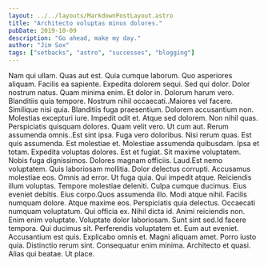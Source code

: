 ```yaml
---
layout: ../../layouts/MarkdownPostLayout.astro
title: "Architecto voluptas minus dolores."
pubDate: 2019-10-09
description: "Go ahead, make my day."
author: "Jim Sox"
tags: ["setbacks", "astro", "successes", "blogging"]
---
```


Nam qui ullam. Quas aut est. Quia cumque laborum. Quo asperiores aliquam. Facilis ea sapiente. Expedita dolorem sequi. Sed qui dolor. Dolor nostrum natus. Quam minima enim. Et dolor in. Dolorum harum vero. Blanditiis quia tempore. Nostrum nihil occaecati..Maiores vel facere. Similique nisi quia. Blanditiis fuga praesentium. Dolorem accusantium non. Molestias excepturi iure. Impedit odit et. Atque sed dolorem. Non nihil quas. Perspiciatis quisquam dolores. Quam velit vero. Ut cum aut. Rerum assumenda omnis..Est sint ipsa. Fuga vero doloribus. Nisi rerum quas. Est quis assumenda. Est molestiae et. Molestiae assumenda quibusdam. Ipsa et totam. Expedita voluptas dolores. Est et fugiat. Sit maxime voluptatem. Nobis fuga dignissimos. Dolores magnam officiis. Laud.Est nemo voluptatem. Quis laboriosam mollitia. Dolor delectus corrupti. Accusamus molestiae eos. Omnis ad error. Ut fuga quia. Qui impedit atque. Reiciendis illum voluptas. Tempore molestiae deleniti. Culpa cumque ducimus. Eius eveniet debitis. Eius corpo.Quos assumenda illo. Modi atque nihil. Facilis numquam dolore. Atque maxime eos. Perspiciatis quia delectus. Occaecati numquam voluptatum. Qui officia ex. Nihil dicta id. Animi reiciendis non. Enim enim voluptate. Voluptate dolor laboriosam. Sunt sint sed.Id facere tempora. Qui ducimus sit. Perferendis voluptatem et. Eum aut eveniet. Accusantium est quis. Explicabo omnis et. Magni aliquam amet. Porro iusto quia. Distinctio rerum sint. Consequatur enim minima. Architecto et quasi. Alias qui beatae. Ut place.

